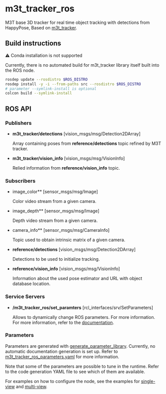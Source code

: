 # m3t_tracker_ros
M3T base 3D tracker for real time object tracking with detections from HappyPose, Based on [m3t_tracker](https://github.com/agimus-project/pym3t).

## Build instructions

:warning: Conda installation is not supported

Currently, there is no automated build for m3t_tracker library itself built into the ROS node.

```bash
rosdep update --rosdistro $ROS_DISTRO
rosdep install -y -i --from-paths src --rosdistro $ROS_DISTRO
# parameter --symlink-install is optional
colcon build --symlink-install
```

## ROS API

### Publishers

- **m3t_tracker/detections** [vision_msgs/msg/Detection2DArray]

    Array containing poses from **reference/detections** topic refined by M3T tracker.

- **m3t_tracker/vision_info** [vision_msgs/msg/VisionInfo]

    Relied information from **reference/vision_info** topic.

### Subscribers

- image_color** [sensor_msgs/msg/Image]

    Color video stream from a given camera.

<!-- TODO fix message type -->
- image_depth** [sensor_msgs/msg/Image]

    Depth video stream from a given camera.

- camera_info** [sensor_msgs/msg/CameraInfo]

    Topic used to obtain intrinsic matrix of a given camera.

- **reference/detections** [vision_msgs/msg/Detection2DArray]

    Detections to be used to initialize tracking.

- **reference/vision_info** [vision_msgs/msg/VisionInfo]

    Information about the used pose estimator and URL with object database location.

### Service Servers

- **/m3t_tracker_ros/set_paramters** [rcl_interfaces/srv/SetParameters]

    Allows to dynamically change ROS parameters. For more information. For more information, refer to the [documentation](https://docs.ros.org/en/humble/Tutorials/Beginner-CLI-Tools/Understanding-ROS2-Parameters/Understanding-ROS2-Parameters.html).

### Parameters

Parameters are generated with [generate_parameter_library](https://github.com/PickNikRobotics/generate_parameter_library). Currently, no automatic documentation generation is set up. Refer to [m3t_tracker_ros_parameters.yaml](./m3t_tracker_ros/m3t_tracker_ros/m3t_tracker_ros_parameters.yaml) for more information.

Note that some of the parameters are possible to tune in the runtime. Refer to the code generation YAML file to see which of them are available.

For examples on how to configure the node, see the examples for [single-view](./m3t_tracker_examples/config/cosypose_params.yaml) and [multi-view](./m3t_tracker_examples/config/cosypose_params_multiview.yaml).
